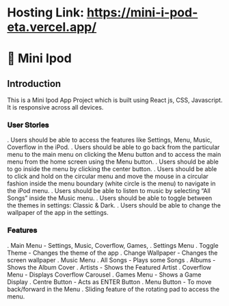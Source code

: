 # Hosting Link: https://mini-i-pod-eta.vercel.app/
 # 🚀 Mini Ipod
 
## Introduction 
This is a Mini Ipod App Project which is built using React js, CSS, Javascript. It is responsive across all devices.

### 𝐔𝐬𝐞𝐫 𝐒𝐭𝐨𝐫𝐢𝐞𝐬

. Users should be able to access the features like Settings, Menu, Music, Coverflow in the iPod.
. Users should be able to go back from the particular menu to the main menu on clicking the Menu button and to access the main menu from the home screen using the Menu button.
. Users should be able to go inside the menu by clicking the center button.
. Users should be able to click and hold on the circular menu and move the mouse in a circular fashion inside the menu boundary (white circle is the menu) to navigate in the iPod menu.
. Users should be able to listen to music by selecting “All Songs” inside the Music menu.
. Users should be able to toggle between the themes in settings: Classic & Dark.
. Users should be able to change the wallpaper of the app in the settings.

### 𝐅𝐞𝐚𝐭𝐮𝐫𝐞𝐬

. Main Menu - Settings, Music, Coverflow, Games,
. Settings Menu
. Toggle Theme - Changes the theme of the app
. Change Wallpaper - Changes the screen wallpaper
. Music Menu
. All Songs - Plays some Songs
. Albums - Shows the Album Cover
. Artists - Shows the Featured Artist
. Coverflow Menu - Displays Coverflow Carousel
. Games Menu - Shows a Game Display
. Centre Button - Acts as ENTER Button
. Menu Button - To move back/forward in the Menu
. Sliding feature of the rotating pad to access the menu.
